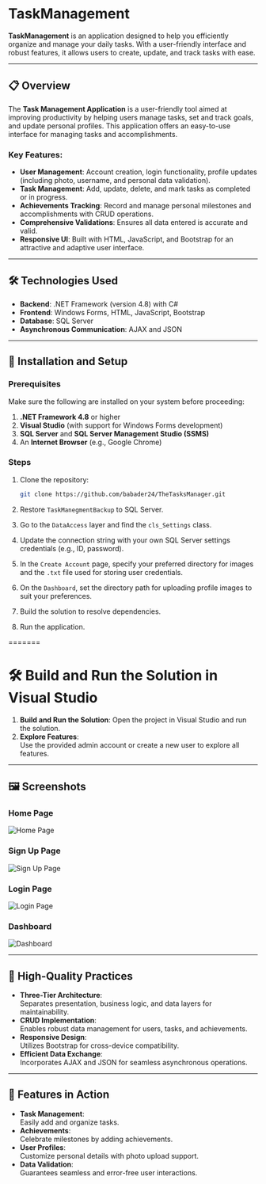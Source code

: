 # TaskManagement

**TaskManagement** is an application designed to help you efficiently organize and manage your daily tasks. With a user-friendly interface and robust features, it allows users to create, update, and track tasks with ease.

---


## 📋 Overview

The **Task Management Application** is a user-friendly tool aimed at improving productivity by helping users manage tasks, set and track goals, and update personal profiles. This application offers an easy-to-use interface for managing tasks and accomplishments.

### Key Features:
- **User Management**: Account creation, login functionality, profile updates (including photo, username, and personal data validation).
- **Task Management**: Add, update, delete, and mark tasks as completed or in progress.
- **Achievements Tracking**: Record and manage personal milestones and accomplishments with CRUD operations.
- **Comprehensive Validations**: Ensures all data entered is accurate and valid.
- **Responsive UI**: Built with HTML, JavaScript, and Bootstrap for an attractive and adaptive user interface.

---

## 🛠️ Technologies Used

- **Backend**: .NET Framework (version 4.8) with C#
- **Frontend**: Windows Forms, HTML, JavaScript, Bootstrap
- **Database**: SQL Server
- **Asynchronous Communication**: AJAX and JSON

---

## 🚀 Installation and Setup

### Prerequisites
Make sure the following are installed on your system before proceeding:
1. **.NET Framework 4.8** or higher
2. **Visual Studio** (with support for Windows Forms development)
3. **SQL Server** and **SQL Server Management Studio (SSMS)**
4. An **Internet Browser** (e.g., Google Chrome)

### Steps

1. Clone the repository:
   
   ```bash
   git clone https://github.com/babader24/TheTasksManager.git
   
2. Restore `TaskManegmentBackup` to SQL Server.  
3. Go to the `DataAccess` layer and find the `cls_Settings` class.  
4. Update the connection string with your own SQL Server settings credentials (e.g., ID, password).  
5. In the `Create Account` page, specify your preferred directory for images and the `.txt` file used for storing user credentials.  
6. On the `Dashboard`, set the directory path for uploading profile images to suit your preferences.  
7. Build the solution to resolve dependencies.  
8. Run the application.  


=======

# 🛠️ Build and Run the Solution in Visual Studio

1. **Build and Run the Solution**: 
   Open the project in Visual Studio and run the solution.
2. **Explore Features**:  
   Use the provided admin account or create a new user to explore all features.

---

## 🖼️ Screenshots

### Home Page
![Home Page](ReadmeImages/home.png)

### Sign Up Page
![Sign Up Page](ReadmeImages/signup.png)

### Login Page
![Login Page](ReadmeImages/login.png)

### Dashboard
![Dashboard](ReadmeImages/dashboard.png)


---

## 🎯 High-Quality Practices

- **Three-Tier Architecture**:  
  Separates presentation, business logic, and data layers for maintainability.
- **CRUD Implementation**:  
  Enables robust data management for users, tasks, and achievements.
- **Responsive Design**:  
  Utilizes Bootstrap for cross-device compatibility.
- **Efficient Data Exchange**:  
  Incorporates AJAX and JSON for seamless asynchronous operations.

---

## 🌟 Features in Action

- **Task Management**:  
  Easily add and organize tasks.
- **Achievements**:  
  Celebrate milestones by adding achievements.
- **User Profiles**:  
  Customize personal details with photo upload support.
- **Data Validation**:  
  Guarantees seamless and error-free user interactions.


